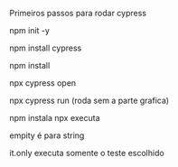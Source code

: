Primeiros passos para rodar cypress 

 npm init -y

 npm install cypress

 npm install

 npx cypress open

 npx cypress run (roda sem a parte grafica)

npm instala npx executa

empity é para string

it.only executa somente o teste escolhido